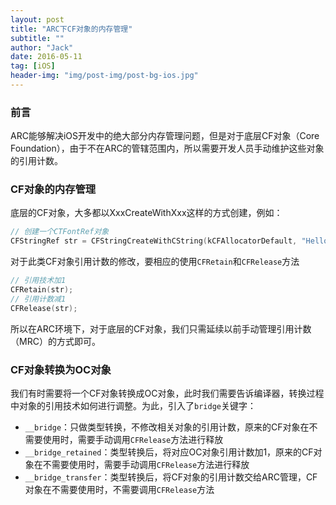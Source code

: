 ```yaml
---
layout: post
title: "ARC下CF对象的内存管理"
subtitle: ""
author: "Jack"
date: 2016-05-11
tag: [iOS]
header-img: "img/post-img/post-bg-ios.jpg"
---
```


### 前言

ARC能够解决iOS开发中的绝大部分内存管理问题，但是对于底层CF对象（Core Foundation），由于不在ARC的管辖范围内，所以需要开发人员手动维护这些对象的引用计数。

###  CF对象的内存管理

底层的CF对象，大多都以XxxCreateWithXxx这样的方式创建，例如：

```objective-c
// 创建一个CTFontRef对象
CFStringRef str = CFStringCreateWithCString(kCFAllocatorDefault, "Hello World", kCFStringEncodingUTF8);
```

对于此类CF对象引用计数的修改，要相应的使用`CFRetain`和`CFRelease`方法

```objective-c
// 引用技术加1
CFRetain(str);
// 引用计数减1    
CFRelease(str);
```

所以在ARC环境下，对于底层的CF对象，我们只需延续以前手动管理引用计数（MRC）的方式即可。

### CF对象转换为OC对象

我们有时需要将一个CF对象转换成OC对象，此时我们需要告诉编译器，转换过程中对象的引用技术如何进行调整。为此，引入了`bridge`关键字：

- `__bridge`：只做类型转换，不修改相关对象的引用计数，原来的CF对象在不需要使用时，需要手动调用`CFRelease`方法进行释放
- `__bridge_retained`：类型转换后，将对应OC对象引用计数加1，原来的CF对象在不需要使用时，需要手动调用`CFRelease`方法进行释放
- `__bridge_transfer`：类型转换后，将CF对象的引用计数交给ARC管理，CF对象在不需要使用时，不需要调用`CFRelease`方法

